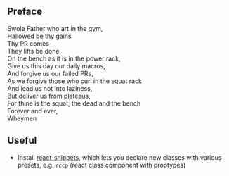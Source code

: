 ## Preface
Swole Father who art in the gym,  
Hallowed be thy gains  
Thy PR comes  
They lifts be done,  
On the bench as it is in the power rack,  
Give us this day our daily macros,  
And forgive us our failed PRs,  
As we forgive those who curl in the squat rack  
And lead us not into laziness,  
But deliver us from plateaus,  
For thine is the squat, the dead and the bench  
Forever and ever,  
Wheymen  
## Useful
* Install [react-snippets](https://plugins.jetbrains.com/plugin/10113-react-snippets), which lets you declare new classes with various presets, e.g. `rccp` (react class component with proptypes)
